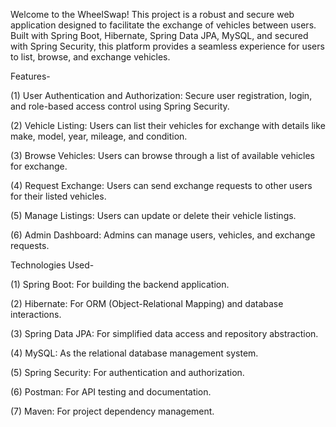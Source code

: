 Welcome to the WheelSwap! This project is a robust and secure web application designed to facilitate the exchange of vehicles between users. Built with Spring Boot, Hibernate, Spring Data JPA, MySQL, and secured with Spring Security, this platform provides a seamless experience for users to list, browse, and exchange vehicles.


Features-


(1) User Authentication and Authorization: Secure user registration, login, and role-based access control using Spring Security.

(2) Vehicle Listing: Users can list their vehicles for exchange with details like make, model, year, mileage, and condition.

(3) Browse Vehicles: Users can browse through a list of available vehicles for exchange.

(4) Request Exchange: Users can send exchange requests to other users for their listed vehicles.

(5) Manage Listings: Users can update or delete their vehicle listings.

(6) Admin Dashboard: Admins can manage users, vehicles, and exchange requests.

Technologies Used-


(1) Spring Boot: For building the backend application.

(2) Hibernate: For ORM (Object-Relational Mapping) and database interactions.

(3) Spring Data JPA: For simplified data access and repository abstraction.

(4) MySQL: As the relational database management system.

(5) Spring Security: For authentication and authorization.

(6) Postman: For API testing and documentation.

(7) Maven: For project dependency management.


